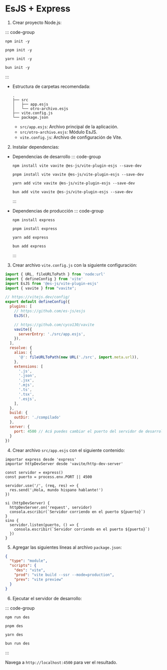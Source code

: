 # EsJS + Express

1. Crear proyecto Node.js:

  ::: code-group

  ```bash[npm]
  npm init -y
  ```
  ```bash[pnpm]
  pnpm init -y
  ```
  ```bash[yarn]
  yarn init -y
  ```
  ```bash[bun]
  bun init -y
  ```
  :::

  - Estructura de carpetas recomendada:

    ```plaintext
    .
    ├── src
    │   ├── app.esjs
    │   └── otro-archivo.esjs
    ├── vite.config.js
    └── package.json
    ```

    - `src/app.esjs`: Archivo principal de la aplicación.
    - `src/otro-archivo.esjs`: Módulo EsJS.
    - `vite.config.js`: Archivo de configuración de Vite.

2. Instalar dependencias:
  - Dependencias de desarrollo
    ::: code-group

    ```bash[npm]
    npm install vite vavite @es-js/vite-plugin-esjs --save-dev
    ```
    ```bash[pnpm]
    pnpm install vite vavite @es-js/vite-plugin-esjs --save-dev
    ```
    ```bash[yarn]
    yarn add vite vavite @es-js/vite-plugin-esjs --save-dev
    ```
    ```bash[bun]
    bun add vite vavite @es-js/vite-plugin-esjs --save-dev
    ```

    :::
  - Dependencias de producción
    ::: code-group

    ```bash[npm]
    npm install express
    ```
    ```bash[pnpm]
    pnpm install express
    ```
    ```bash[yarn]
    yarn add express
    ```
    ```bash[bun]
    bun add express
    ```

    :::

3. Crear archivo `vite.config.js` con la siguiente configuración:

  ```js
  import { URL, fileURLToPath } from 'node:url'
  import { defineConfig } from 'vite'
  import EsJS from '@es-js/vite-plugin-esjs'
  import { vavite } from "vavite";

  // https://vitejs.dev/config/
  export default defineConfig({
    plugins: [
      // https://github.com/es-js/esjs
      EsJS(),

      // https://github.com/cyco130/vavite
      vavite({
        serverEntry: './src/app.esjs',
      }),
    ],
    resolve: {
      alias: {
        '@': fileURLToPath(new URL('./src', import.meta.url)),
      },
      extensions: [
        '.js',
        '.json',
        '.jsx',
        '.mjs',
        '.ts',
        '.tsx',
        '.esjs',
      ],
    },
    build: {
      outDir: './compilado'
    },
    server: {
      port: 4500 // Acá puedes cambiar el puerto del servidor de desarrollo (opcional)
    }
  })
  ```

4. Crear archivo `src/app.esjs` con el siguiente contenido:

  ```esjs
  importar express desde 'express'
  importar httpDevServer desde 'vavite/http-dev-server'

  const servidor = express()
  const puerto = process.env.PORT || 4500

  servidor.use('/', (req, res) => {
    res.send('¡Hola, mundo hispano hablante!')
  })

  si (httpDevServer) {
    httpDevServer.on('request', servidor)
    consola.escribir(`Servidor corriendo en el puerto ${puerto}`)
  }
  sino {
    servidor.listen(puerto, () => {
      consola.escribir(`Servidor corriendo en el puerto ${puerto}`)
    })
  }
  ```

5. Agregar las siguientes líneas al archivo `package.json`:

  ```json
  {
    "type": "module",
    "scripts": {
      "des": "vite",
      "prod": "vite build --ssr --mode=production",
      "prev": "vite preview"
    }
  }
  ```

6. Ejecutar el servidor de desarrollo:

  ::: code-group

  ```bash[npm]
  npm run des
  ```
  ```bash[pnpm]
  pnpm des
  ```
  ```bash[yarn]
  yarn des
  ```
  ```bash[bun]
  bun run des
  ```
  :::

  Navega a `http://localhost:4500` para ver el resultado.
